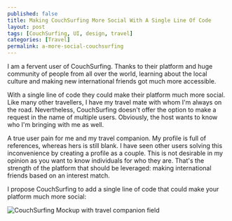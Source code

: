 ```yaml
---
published: false
title: Making CouchSurfing More Social With A Single Line Of Code
layout: post
tags: [CouchSurfing, UI, design, travel]
categories: [Travel]
permalink: a-more-social-couchsurfing
---
```

I am a fervent user of CouchSurfing. Thanks to their platform and huge community of people from all over the world, learning about the local culture and making new international friends got much more accessible.

With a single line of code they could make their platform much more social. Like many other travellers, I have my travel mate with whom I'm always on the road. Nevertheless, CouchSurfing doesn't offer the option to make a request in the name of multiple users. Obviously, the host wants to know who I'm bringing with me as well.

A true user pain for me and my travel companion. My profile is full of references, whereas hers is still blank. I have seen other users solving this inconvenience by creating a profile as a couple. This is not desirable in my opinion as you want to know individuals for who they are. That's the strength of the platform that should be leveraged: making international friends based on an interest match.

I propose CouchSurfing to add a single line of code that could make your platform much more social:

![CouchSurfing Mockup with travel companion field](http://www.wietsevr.me/public/couchsurfing-companion.png)